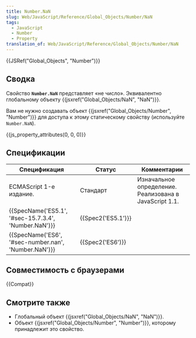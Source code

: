 ```yaml
---
title: Number.NaN
slug: Web/JavaScript/Reference/Global_Objects/Number/NaN
tags:
  - JavaScript
  - Number
  - Property
translation_of: Web/JavaScript/Reference/Global_Objects/Number/NaN
---
```


{{JSRef("Global_Objects", "Number")}}

## Сводка

Свойство **`Number.NaN`** представляет «не число». Эквивалентно глобальному объекту {{jsxref("Global_Objects/NaN", "NaN")}}.

Вам не нужно создавать объект {{jsxref("Global_Objects/Number", "Number")}} для доступа к этому статическому свойству (используйте `Number.NaN`).

{{js_property_attributes(0, 0, 0)}}

## Спецификации

| Спецификация                                                         | Статус                   | Комментарии                                            |
| -------------------------------------------------------------------- | ------------------------ | ------------------------------------------------------ |
| ECMAScript 1-е издание.                                              | Стандарт                 | Изначальное определение. Реализована в JavaScript 1.1. |
| {{SpecName('ES5.1', '#sec-15.7.3.4', 'Number.NaN')}} | {{Spec2('ES5.1')}} |                                                        |
| {{SpecName('ES6', '#sec-number.nan', 'Number.NaN')}} | {{Spec2('ES6')}}     |                                                        |

## Совместимость с браузерами

{{Compat}}

## Смотрите также

- Глобальный объект {{jsxref("Global_Objects/NaN", "NaN")}}.
- Объект {{jsxref("Global_Objects/Number", "Number")}}, которому принадлежит это свойство.

